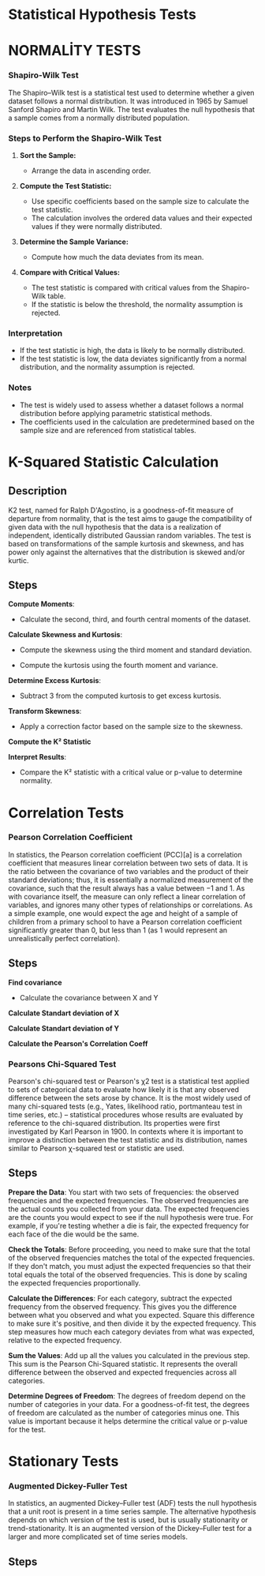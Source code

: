 # Statistical Hypothesis Tests

# NORMALİTY TESTS

### Shapiro-Wilk Test

The Shapiro–Wilk test is a statistical test used to determine whether a given dataset follows a normal distribution. It was introduced in 1965 by Samuel Sanford Shapiro and Martin Wilk. The test evaluates the null hypothesis that a sample comes from a normally distributed population.

### Steps to Perform the Shapiro-Wilk Test

1. **Sort the Sample:**
   - Arrange the data in ascending order.

2. **Compute the Test Statistic:**
   - Use specific coefficients based on the sample size to calculate the test statistic.
   - The calculation involves the ordered data values and their expected values if they were normally distributed.

3. **Determine the Sample Variance:**
   - Compute how much the data deviates from its mean.

4. **Compare with Critical Values:**
   - The test statistic is compared with critical values from the Shapiro-Wilk table.
   - If the statistic is below the threshold, the normality assumption is rejected.

### Interpretation
- If the test statistic is high, the data is likely to be normally distributed.
- If the test statistic is low, the data deviates significantly from a normal distribution, and the normality assumption is rejected.

### Notes
- The test is widely used to assess whether a dataset follows a normal distribution before applying parametric statistical methods.
- The coefficients used in the calculation are predetermined based on the sample size and are referenced from statistical tables.

# K-Squared Statistic Calculation
## Description

K2 test, named for Ralph D'Agostino, is a goodness-of-fit measure of departure from normality, that is the test aims to gauge the compatibility of given data with the null hypothesis that the data is a realization of independent, identically distributed Gaussian random variables. The test is based on transformations of the sample kurtosis and skewness, and has power only against the alternatives that the distribution is skewed and/or kurtic.

## Steps

**Compute Moments**:

* Calculate the second, third, and fourth central moments of the dataset.

**Calculate Skewness and Kurtosis**:

* Compute the skewness using the third moment and standard deviation.

* Compute the kurtosis using the fourth moment and variance.

**Determine Excess Kurtosis**:

* Subtract 3 from the computed kurtosis to get excess kurtosis.

**Transform Skewness**:

* Apply a correction factor based on the sample size to the skewness.

**Compute the K² Statistic**

**Interpret Results**:

* Compare the K² statistic with a critical value or p-value to determine normality.

# Correlation Tests


### Pearson Correlation Coefficient


In statistics, the Pearson correlation coefficient (PCC)[a] is a correlation coefficient that measures linear correlation between two sets of data. It is the ratio between the covariance of two variables and the product of their standard deviations; thus, it is essentially a normalized measurement of the covariance, such that the result always has a value between −1 and 1. As with covariance itself, the measure can only reflect a linear correlation of variables, and ignores many other types of relationships or correlations. As a simple example, one would expect the age and height of a sample of children from a primary school to have a Pearson correlation coefficient significantly greater than 0, but less than 1 (as 1 would represent an unrealistically perfect correlation).

## Steps

**Find covariance**

   - Calculate the covariance between X and Y

**Calculate Standart deviation of X**

**Calculate Standart deviation of Y**

**Calculate the Pearson's Correlation Coeff**


### Pearsons Chi-Squared Test

Pearson's chi-squared test or Pearson's χ2 test is a statistical test applied to sets of categorical data to evaluate how likely it is that any observed difference between the sets arose by chance. It is the most widely used of many chi-squared tests (e.g., Yates, likelihood ratio, portmanteau test in time series, etc.) – statistical procedures whose results are evaluated by reference to the chi-squared distribution. Its properties were first investigated by Karl Pearson in 1900. In contexts where it is important to improve a distinction between the test statistic and its distribution, names similar to Pearson χ-squared test or statistic are used.

## Steps

**Prepare the Data**:
You start with two sets of frequencies: the observed frequencies and the expected frequencies. The observed frequencies are the actual counts you collected from your data. The expected frequencies are the counts you would expect to see if the null hypothesis were true. For example, if you're testing whether a die is fair, the expected frequency for each face of the die would be the same.

**Check the Totals**:
Before proceeding, you need to make sure that the total of the observed frequencies matches the total of the expected frequencies. If they don't match, you must adjust the expected frequencies so that their total equals the total of the observed frequencies. This is done by scaling the expected frequencies proportionally.

**Calculate the Differences**:
For each category, subtract the expected frequency from the observed frequency. This gives you the difference between what you observed and what you expected. Square this difference to make sure it's positive, and then divide it by the expected frequency. This step measures how much each category deviates from what was expected, relative to the expected frequency.

**Sum the Values**:
Add up all the values you calculated in the previous step. This sum is the Pearson Chi-Squared statistic. It represents the overall difference between the observed and expected frequencies across all categories.

**Determine Degrees of Freedom**:
The degrees of freedom depend on the number of categories in your data. For a goodness-of-fit test, the degrees of freedom are calculated as the number of categories minus one. This value is important because it helps determine the critical value or p-value for the test.


# Stationary Tests

### Augmented Dickey-Fuller Test

In statistics, an augmented Dickey–Fuller test (ADF) tests the null hypothesis that a unit root is present in a time series sample. The alternative hypothesis depends on which version of the test is used, but is usually stationarity or trend-stationarity. It is an augmented version of the Dickey–Fuller test for a larger and more complicated set of time series models.


## Steps


